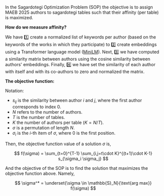 In the Sagardotegi Optimization Problem (SOP) the objective is to assign MAEB 2025 authors to sagardotegi tables such that their affinity (per table) is maximized.

**How do we measure affinity?**

We have 1️⃣ create a normalized list of keywords per author (based on the keywords of the works in which they participate) to 2️⃣ create embeddings using a Transformer language model ([MiniLM](https://huggingface.co/microsoft/MiniLM-L12-H384-uncased)). Next, 3️⃣ we have computed a similarity matrix between authors using the cosine similarity between authors' embeddings. Finally, 4️⃣ we have set the similarity of each author with itself and with its co-authors to zero and normalized the matrix.

**The objective function:**

Notation:

- $s_{ij}$ is the similarity between author $i$ and $j$, where the first author corresponds to index $0$.
- $N$ refers to the number of authors.
- $T$ is the number of tables.
- $K$ the number of authors per table ($K = N/T$).
- $\sigma$ is a permutation of length $N$.
- $\sigma_i$ is the $i$-th item of $\sigma$, where $0$ is the first position.

Then, the objective function value of a solution $\sigma$ is,

$$
f(\sigma) = \sum_{t=0}^{T-1} \sum_{i,j=t\cdot K}^{(t+1)\cdot K-1} s_{\sigma_i \sigma_j}
$$

And the objective of the SOP is to find the solution that maximizes the objective function above. Namely,

$$
  \sigma^* = \underset{\sigma \in \mathbb{S}_N}{\text{arg max}} f(\sigma)
$$

